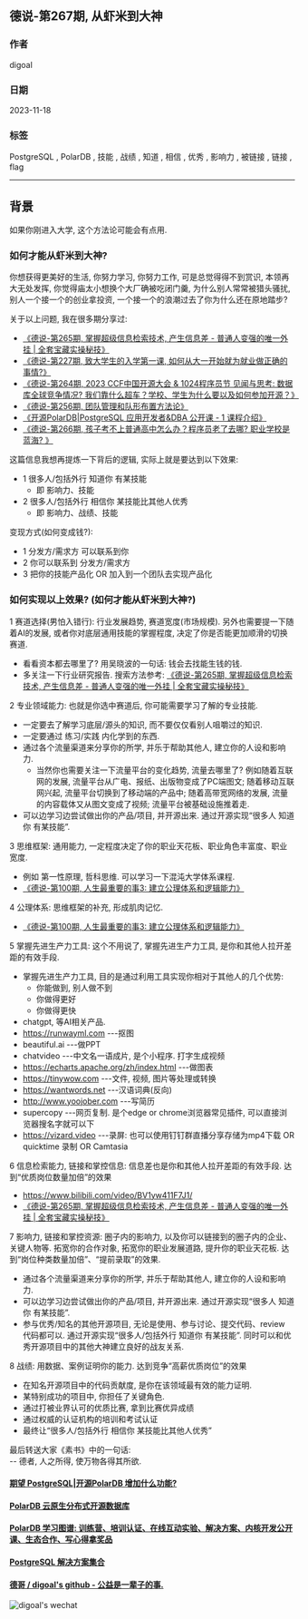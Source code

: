 ## 德说-第267期, 从虾米到大神     
                                                            
### 作者                                                            
digoal                                                            
                                                            
### 日期                                                            
2023-11-18                                                   
                                                            
### 标签                                                            
PostgreSQL , PolarDB , 技能 , 战绩 , 知道 , 相信 , 优秀 , 影响力 , 被链接 , 链接 , flag             
                                                            
----                                                            
                                                            
## 背景     
如果你刚进入大学, 这个方法论可能会有点用.  
  
### 如何才能从虾米到大神?      
    
你想获得更美好的生活, 你努力学习, 你努力工作, 可是总觉得得不到赏识, 本领再大无处发挥, 你觉得庙太小想换个大厂确被吃闭门羹, 为什么别人常常被猎头骚扰, 别人一个接一个的创业拿投资, 一个接一个的浪潮过去了你为什么还在原地踏步?    
    
关于以上问题, 我在很多期分享过:     
- [《德说-第265期, 掌握超级信息检索技术, 产生信息差 - 普通人变强的唯一外挂 | 全套宝藏实操秘技》](../202311/20231104_01.md)      
- [《德说-第227期, 致大学生的入学第一课, 如何从大一开始就为就业做正确的事情?》](../202305/20230513_01.md)          
- [《德说-第264期, 2023 CCF中国开源大会 & 1024程序员节 见闻与思考: 数据库全球竞争情况? 我们靠什么超车？学校、学生为什么要以及如何参加开源？》](../202310/20231026_05.md)          
- [《德说-第256期, 团队管理和队形布置方法论》](../202309/20230909_01.md)        
- [《开源PolarDB|PostgreSQL 应用开发者&DBA 公开课 - 1 课程介绍》](../202310/20231030_03.md)      
- [《德说-第266期, 孩子考不上普通高中怎么办？程序员老了去哪? 职业学校是蓝海?  》](../202311/20231117_01.md)      
    
这篇信息我想再提炼一下背后的逻辑, 实际上就是要达到以下效果:      
- 1 很多人/包括外行 知道你 有某技能    
    - 即 影响力、技能     
- 2 很多人/包括外行 相信你 某技能比其他人优秀    
    - 即 影响力、战绩、技能     
    
变现方式(如何变成钱?):       
- 1 分发方/需求方 可以联系到你    
- 2 你可以联系到 分发方/需求方    
- 3 把你的技能产品化 OR 加入到一个团队去实现产品化      
    
### 如何实现以上效果? (如何才能从虾米到大神?)     
    
1 赛道选择(男怕入错行): 行业发展趋势, 赛道宽度(市场规模). 另外也需要提一下随着AI的发展, 或者你对底层通用技能的掌握程度, 决定了你是否能更加顺滑的切换赛道.     
- 看看资本都去哪里了?  用吴晓波的一句话: 钱会去找能生钱的钱.       
- 多关注一下行业研究报告. 搜索方法参考: [《德说-第265期, 掌握超级信息检索技术, 产生信息差 - 普通人变强的唯一外挂 | 全套宝藏实操秘技》](../202311/20231104_01.md)       
    
2 专业领域能力: 也就是你选中赛道后, 你可能需要学习了解的专业技能.        
- 一定要去了解学习底层/源头的知识, 而不要仅仅看别人咀嚼过的知识.       
- 一定要通过 练习/实践 内化学到的东西.      
- 通过各个流量渠道来分享你的所学, 并乐于帮助其他人, 建立你的人设和影响力.      
    - 当然你也需要关注一下流量平台的变化趋势, 流量去哪里了? 例如随着互联网的发展, 流量平台从广电、报纸、出版物变成了PC端图文; 随着移动互联网兴起, 流量平台切换到了移动端的产品中; 随着高带宽网络的发展, 流量的内容载体又从图文变成了视频;  流量平台被基础设施推着走.  
- 可以边学习边尝试做出你的产品/项目, 并开源出来. 通过开源实现“很多人 知道你 有某技能”.     
    
3 思维框架: 通用能力, 一定程度决定了你的职业天花板、职业角色丰富度、职业宽度.       
- 例如 第一性原理, 哲科思维. 可以学习一下混沌大学体系课程.       
- [《德说-第100期, 人生最重要的事3: 建立公理体系和逻辑能力》](../202206/20220610_01.md)          
    
4 公理体系: 思维框架的补充, 形成肌肉记忆.        
- [《德说-第100期, 人生最重要的事3: 建立公理体系和逻辑能力》](../202206/20220610_01.md)        
    
5 掌握先进生产力工具: 这个不用说了, 掌握先进生产力工具, 是你和其他人拉开差距的有效手段.          
- 掌握先进生产力工具, 目的是通过利用工具实现你相对于其他人的几个优势:       
    - 你能做到, 别人做不到      
    - 你做得更好      
    - 你做得更快      
- chatgpt, 等AI相关产品.     
- https://runwayml.com  ---抠图       
- beautiful.ai  ---做PPT      
- chatvideo  ---中文名一语成片, 是个小程序.  打字生成视频      
- https://echarts.apache.org/zh/index.html  ---做图表      
- https://tinywow.com  ---文件, 视频, 图片等处理或转换      
- https://wantwords.net  ---汉语词典(反向)      
- http://www.yoojober.com  ---写简历      
- supercopy  ---网页复制. 是个edge or chrome浏览器常见插件, 可以直接浏览器搜名字就可以下      
- https://vizard.video  ---录屏: 也可以使用钉钉群直播分享存储为mp4下载 OR quicktime 录制 OR Camtasia      
    
6 信息检索能力, 链接和掌控信息:   信息差也是你和其他人拉开差距的有效手段.   达到“优质岗位数量加倍”的效果         
- https://www.bilibili.com/video/BV1yw411F7J1/         
- [《德说-第265期, 掌握超级信息检索技术, 产生信息差 - 普通人变强的唯一外挂 | 全套宝藏实操秘技》](../202311/20231104_01.md)      
    
7 影响力, 链接和掌控资源: 圈子内的影响力, 以及你可以链接到的圈子内的企业、关键人物等.  拓宽你的合作对象, 拓宽你的职业发展道路, 提升你的职业天花板.  达到“岗位种类数量加倍”、“提前录取”的效果.       
- 通过各个流量渠道来分享你的所学, 并乐于帮助其他人, 建立你的人设和影响力.      
- 可以边学习边尝试做出你的产品/项目, 并开源出来.  通过开源实现“很多人 知道你 有某技能”.       
- 参与优秀/知名的其他开源项目, 无论是使用、参与讨论、提交代码、review 代码都可以.  通过开源实现“很多人/包括外行 知道你 有某技能”.  同时可以和优秀开源项目中的其他大神建立良好的战友关系.      
      
8 战绩: 用数据、案例证明你的能力.      达到竞争“高薪优质岗位”的效果  
- 在知名开源项目中的代码贡献度, 是你在该领域最有效的能力证明.        
- 某特别成功的项目中, 你担任了关键角色.          
- 通过打被业界认可的优质比赛, 拿到比赛优异成绩    
- 通过权威的认证机构的培训和考试认证    
- 最终让“很多人/包括外行 相信你 某技能比其他人优秀”    
        
最后转送大家《素书》中的一句话:        
-- 德者, 人之所得, 使万物各得其所欲.       
    
    
  
#### [期望 PostgreSQL|开源PolarDB 增加什么功能?](https://github.com/digoal/blog/issues/76 "269ac3d1c492e938c0191101c7238216")
  
  
#### [PolarDB 云原生分布式开源数据库](https://github.com/ApsaraDB "57258f76c37864c6e6d23383d05714ea")
  
  
#### [PolarDB 学习图谱: 训练营、培训认证、在线互动实验、解决方案、内核开发公开课、生态合作、写心得拿奖品](https://www.aliyun.com/database/openpolardb/activity "8642f60e04ed0c814bf9cb9677976bd4")
  
  
#### [PostgreSQL 解决方案集合](../201706/20170601_02.md "40cff096e9ed7122c512b35d8561d9c8")
  
  
#### [德哥 / digoal's github - 公益是一辈子的事.](https://github.com/digoal/blog/blob/master/README.md "22709685feb7cab07d30f30387f0a9ae")
  
  
![digoal's wechat](../pic/digoal_weixin.jpg "f7ad92eeba24523fd47a6e1a0e691b59")
  
